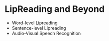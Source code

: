 # LipReading and Beyond

+ Word-level Lipreading
+ Sentence-level Lipreading
+ Audio-Visual Speech Recognition
